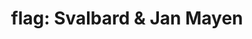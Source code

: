 ---
layout: smileys&emotion
title: "flag: Svalbard & Jan Mayen"
emoji: flag_svalbard_and_jan_mayen
permalink: 🇸🇯.html
image: assets/img/3moji/flag_svalbard_and_jan_mayen.png
---
